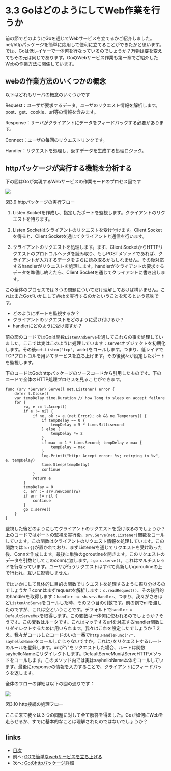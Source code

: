 # 3.3 GoはどのようにしてWeb作業を行うか
前の節でどのようにGoを通じてWebサービスを立てるかご紹介しました。net/httpパッケージを簡単に応用して便利に立てることができたかと思います。では、Goは低レイヤーで一体何を行なっているのでしょうか？万物は姿を変えてもその元は同じであります。GoのWebサービス作業も第一章でご紹介したWebの作業方法に関係しています。

## webの作業方法のいくつかの概念

以下はどれもサーバの概念のいくつかです

Request：ユーザが要求するデータ。ユーザのリクエスト情報を解析します。post、get、cookie、url等の情報を含みます。

Response：サーバがクライアントにデータをフィードバックする必要があります。

Connect：ユーザの毎回のリクエストリンクです。

Handler：リクエストを処理し、返すデータを生成する処理ロジック。

## httpパッケージが実行する機能を分析する

下の図はGoが実現するWebサービスの作業モードのプロセス図です

![](images/3.3.http.png?raw=true)

図3.9 httpパッケージの実行フロー

1. Listen Socketを作成し、指定したポートを監視します。クライアントのリクエストを待ちます。

2. Listen Socketはクライアントのリクエストを受け付けます。Client Socketを得ると、Client Socketを通じてクライアントと通信を行います。　

3. クライアントのリクエストを処理します。まず、Client SocketからHTTPリクエストのプロトコルヘッダを読み取り、もしPOSTメソッドであれば、クライアントが入力するデータをさらに読み取るかもしれません。その後対応するhandlerがリクエストを処理します。handlerがクライアントの要求するデータを準備し終えたら、Client Socketを通じてクライアントに書き出します。

この全体のプロセスでは３つの問題についてだけ理解しておけば構いません。これはまたGoがいかにしてWebを実行するのかということを知るという意味です。

- どのようにポートを監視するか？
- クライアントのリクエストをどのように受け付けるか？
- handlerにどのように受け渡すか？

前の節のコードではGoは関数`ListenAndServe`を通してこれらの事を処理していました。ここでは実はこのように処理しています：serverオブジェクトを初期化します。その後`net.Listen("tcp", addr)`をコールします。つまり、低レイヤでTCPプロトコルを用いてサービスを立ち上げます。その後我々が設定したポートを監視します。

下のコードはGoのhttpパッケージのソースコードから引用したものです。下のコードで全体のHTTP処理プロセスを見ることができます。

	func (srv *Server) Serve(l net.Listener) error {
		defer l.Close()
		var tempDelay time.Duration // how long to sleep on accept failure
		for {
			rw, e := l.Accept()
			if e != nil {
				if ne, ok := e.(net.Error); ok && ne.Temporary() {
					if tempDelay == 0 {
						tempDelay = 5 * time.Millisecond
					} else {
						tempDelay *= 2
					}
					if max := 1 * time.Second; tempDelay > max {
						tempDelay = max
					}
					log.Printf("http: Accept error: %v; retrying in %v", e, tempDelay)
					time.Sleep(tempDelay)
					continue
				}
				return e
			}
			tempDelay = 0
			c, err := srv.newConn(rw)
			if err != nil {
				continue
			}
			go c.serve()
		}
	}

監視した後どのようにしてクライアントのリクエストを受け取るのでしょうか？上のコードではポートの監視を実行後、`srv.Serve(net.Listener)`関数をコールしています。この関数はクライアントのリクエスト情報を処理しています。この関数では`for{}`が置かれており、まずListenerを通じてリクエストを受け取った後、Connを作成します。最後に単独のgoroutineを開きます。このリクエストのデータを引数としてこのconnに渡します。：`go c.serve()`。これはマルチスレッドを行なっています。ユーザが行うリクエストはすべて真新しいgoroutineの上で行われ、互いに影響しません。

ではいかにして具体的に目的の関数でリクエストを処理するように振り分けるのでしょうか？connはまずrequestを解析します：`c.readRequest()`、その後目的のhandlerを取得します：`handler := sh.srv.Handler`、つまり、我々がさきほど`ListenAndServe`をコールした時、その２つ目の引数です。前の例でnilを渡したのですが、これは空ということです。デフォルトで`handler = DefaultServeMux`を取得します。この変数は一体何に使われるのでしょうか？そうです。この変数はルータです。これはマッチするurlを対応するhandler関数にリダイレクトするために用いられます。我々はこれを設定したでしょうか？ええ。我々がコールしたコードのいの一番で`http.HandleFunc("/", sayhelloName)`をコールしたじゃないですか。これは`/`をリクエストするルートのルールを登録します。urlが"/"をリクエストした場合、ルートは関数sayhelloNameにリダイレクトします。DefaultServeMuxはServeHTTPメソッドをコールします。このメソッド内では実はsayhelloName本体をコールしています。最後にresponseの情報を入力することで、クライアントにフィードバックを返します。


全体のフローの詳細は以下の図の通りです：

![](images/3.3.illustrator.png?raw=true)

図3.10 http接続の処理フロー

ここに来て我々は３つの問題に対して全て解答を得ました。Goが如何にWebを走らせるか、すでに基本的なことは理解されたのではないでしょうか？


## links
   * [目次](<preface.md>)
   * 前へ: [GOで簡単なwebサービスを立ち上げる](<03.2.md>)
   * 次へ: [Goのhttpパッケージ詳細](<03.4.md>)

